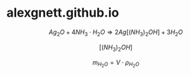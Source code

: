 # alexgnett.github.io
$$ Ag_{2}O + 4NH_{3}\cdot H_{2}O \Rightarrow 2Ag\left[ (NH_3)_2 OH \right] + 3H_{2}O $$

$$ \left[ (NH_3)_2 OH \right] $$

$$ m_{H_{2}O} =V\cdot \rho_{H_{2}O} $$
